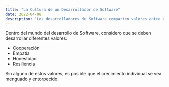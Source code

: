 ```yaml
---
title: "La Cultura de un Desarrollador de Software"
date: 2022-04-08
description: 'Los desarrolladores de Software comparten valores entre ellos'
---
```


Dentro del mundo del desarrollo de Software, considero que se deben desarrollar diferentes valores:
- Cooperación
- Empatía
- Honestidad
- Resiliencia

Sin alguno de estos valores, es posible que el crecimiento individual se vea menguado y entorpecido.
